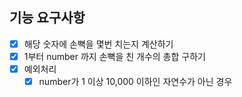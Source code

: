 ## 기능 요구사항

- [x] 해당 숫자에 손뼉을 몇번 치는지 계산하기
- [x] 1부터 number 까지 손뼉을 친 개수의 총합 구하기
- [x] 예외처리
    - [x] number가 1 이상 10,000 이하인 자연수가 아닌 경우